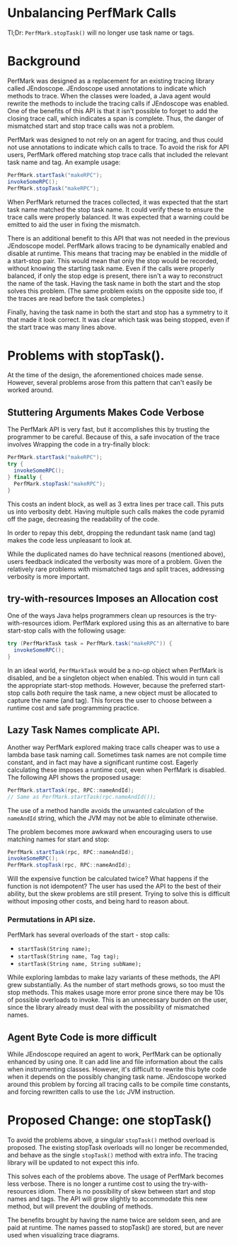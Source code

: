# Unbalancing PerfMark Calls

Tl;Dr: `PerfMark.stopTask()` will no longer use task name or tags.

# Background

PerfMark was designed as a replacement for an existing tracing library called
JEndoscope.  JEndoscope used annotations to indicate which methods to trace.
When the classes were loaded, a Java agent would rewrite the methods to include
the tracing calls if JEndoscope was enabled.   One of the benefits of this API
is that it isn't possible to forget to add the closing trace call, which
indicates a span is complete.  Thus, the danger of mismatched start and stop
trace calls was not a problem.

PerfMark was designed to not rely on an agent for tracing, and thus could not
use annotations to indicate which calls to trace.   To avoid the risk for API
users, PerfMark offered matching stop trace calls that included the relevant
task name and tag.  An example usage:

```java
PerfMark.startTask("makeRPC");
invokeSomeRPC();
PerfMark.stopTask("makeRPC");
```

When PerfMark returned the traces collected, it was expected that the
start task name matched the stop task name.  It could verify these to ensure
the trace calls were properly balanced.  It was expected that a warning could
be emitted to aid the user in fixing the mismatch.

There is an additional benefit to this API that was not needed in the previous
JEndoscope model.   PerfMark allows tracing to be dynamically enabled and
disable at runtime.   This means that tracing may be enabled in the middle of a
start-stop pair.   This would mean that only the stop would be recorded,
without knowing the starting task name.   Even if the calls were properly
balanced, if only the stop edge is present, there isn't a way to reconstruct the
name of the task.   Having the task name in both the start and the stop solves
this problem.   (The same problem exists on the opposite side too, if the
traces are read before the task completes.)

Finally, having the task name in both the start and stop has a symmetry to it
that made it look correct.  It was clear which task was being stopped, even if
the start trace was many lines above.  

# Problems with stopTask().

At the time of the design, the aforementioned choices made sense.   However,
several problems arose from this pattern that can't easily be worked around.

## Stuttering Arguments Makes Code Verbose

The PerfMark API is very fast, but it accomplishes this by trusting the
programmer to be careful.   Because of this, a safe invocation of the trace
involves Wrapping the code in a try-finally block:

```java
PerfMark.startTask("makeRPC");
try {
  invokeSomeRPC();
} finally {
  PerfMark.stopTask("makeRPC");
}
```

This costs an indent block, as well as 3 extra lines per trace call.   This
puts us into verbosity debt.  Having multiple such calls makes the code pyramid
off the page, decreasing the readability of the code.

In order to repay this debt, dropping the redundant task name (and tag) makes
the code less unpleasant to look at.

While the duplicated names do have technical reasons (mentioned above), users
feedback indicated the verbosity was more of a problem.  Given the relatively
rare problems with mismatched tags and split traces, addressing verbosity is
more important.

## try-with-resources Imposes an Allocation cost

One of the ways Java helps programmers clean up resources is the
try-with-resources idiom.  PerfMark explored using this as an alternative to
bare start-stop calls with the following usage:

```java
try (PerfMarkTask task = PerfMark.task("makeRPC")) {
  invokeSomeRPC();
}
```

In an ideal world, `PerfMarkTask` would be a no-op object when PerfMark is
disabled, and be a singleton object when enabled.   This would in turn call the
appropriate start-stop methods.  However, because the preferred start-stop calls
*both* require the task name, a new object must be allocated to capture the name
(and tag).   This forces the user to choose between a runtime cost and safe
programming practice.  

## Lazy Task Names complicate API.

Another way PerfMark explored making trace calls cheaper was to use a lambda
base task naming call.  Sometimes task names are not compile time constant, and
in fact may have a significant runtime cost.  Eagerly calculating these imposes
a runtime cost, even when PerfMark is disabled.   The following API shows the
proposed usage:

```java
PerfMark.startTask(rpc, RPC::nameAndId);
// Same as PerfMark.startTask(rpc.nameAndId());
```

The use of a method handle avoids the unwanted calculation of the `nameAndId`
string, which the JVM may not be able to eliminate otherwise.   

The problem becomes more awkward when encouraging users to use matching names
for start and stop:

```java
PerfMark.startTask(rpc, RPC::nameAndId);
invokeSomeRPC();
PerfMark.stopTask(rpc, RPC::nameAndId);
```

Will the expensive function be calculated twice?  What happens if the function
is not idempotent?  The user has used the API to the best of their ability, but
the skew problems are still present.  Trying to solve this is difficult without
imposing other costs, and being hard to reason about.

### Permutations in API size.

PerfMark has several overloads of the start - stop calls:

* `startTask(String name);`
* `startTask(String name, Tag tag);`
* `startTask(String name, String subName);`


While exploring lambdas to make lazy variants of these methods, the API grew
substantially.  As the number of start methods grows, so too must the stop
methods.   This makes usage more error prone since there may be 10s of possible
overloads to invoke.  This is an unnecessary burden on the user, since the
library already must deal with the possibility of mismatched names.


## Agent Byte Code is more difficult

While JEndoscope required an agent to work, PerfMark can be optionally enhanced
by using one.  It can add line and file information about the calls
when instrumenting classes.  However, it's difficult to rewrite this byte code
when it depends on the possibly changing task name.  JEndoscope worked around
this problem by forcing all tracing calls to be compile time constants, and
forcing rewritten calls to use the `ldc` JVM instruction.  

# Proposed Change: one stopTask()

To avoid the problems above, a singular `stopTask()` method overload is
proposed.  The existing stopTask overloads will no longer be recommended, and
behave as the single `stopTask()` method with extra info.  The tracing library
will be updated to not expect this info.

This solves each of the problems above.   The usage of PerfMark becomes less
verbose.  There is no longer a runtime cost to using the
try-with-resources idiom.  There is no possibility of skew between start and
stop names and tags.  The API will grow slightly to accommodate this new method,
but will prevent the doubling of methods.

The benefits brought by having the name twice are seldom seen, and are paid
at runtime.  The names passed to stopTask() are stored, but are never used
when visualizing trace diagrams.
